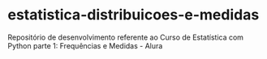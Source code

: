 # estatistica-distribuicoes-e-medidas
Repositório de desenvolvimento referente ao Curso de Estatística com Python parte 1: Frequências e Medidas - Alura
